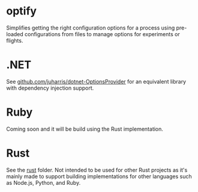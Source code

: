 # optify
Simplifies getting the right configuration options for a process using pre-loaded configurations from files to manage options for experiments or flights.

# .NET
See [github.com/juharris/dotnet-OptionsProvider](https://github.com/juharris/dotnet-OptionsProvider) for an equivalent library with dependency injection support.

# Ruby
Coming soon and it will be build using the Rust implementation.

# Rust
See the [rust](./rust/) folder.
Not intended to be used for other Rust projects as it's mainly made to support building implementations for other languages such as Node.js, Python, and Ruby.
